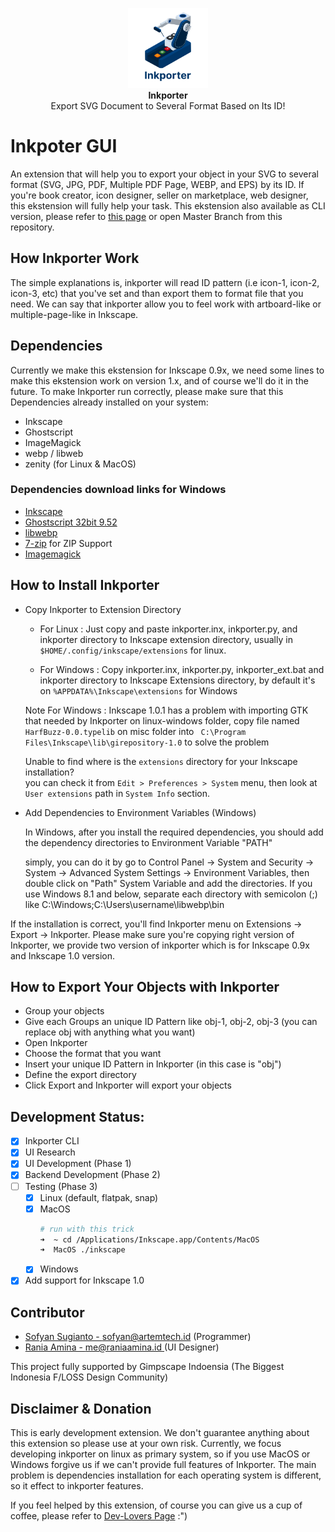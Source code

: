 <p align="center" class="has-mb-6">
<img class="not-gallery-item" height="128" src="linux/inkscape-1.0/inkporter/inkporter.svg" alt="logo">
<br><b>Inkporter</b>
<br>
Export SVG Document to Several Format Based on Its ID!
<br>

# Inkpoter GUI

An extension that will help you to export your object in your SVG to several format (SVG, JPG, PDF, Multiple PDF Page, WEBP, and EPS) by its ID. If you're book creator, icon designer, seller on marketplace, web designer, this ekstension will fully help your task. This ekstension also available as CLI version, please refer to [this page](https://app.gitbook.com/@raniaamina/s/mozelup/tools/inkporter) or open Master Branch from this repository.

## How Inkporter Work

The simple explanations is, inkporter will read ID pattern (i.e icon-1, icon-2, icon-3, etc) that you've set and than export them to format file that you need. We can say that inkporter allow you to feel work with artboard-like or multiple-page-like in Inkscape. 

## Dependencies

Currently we make this ekstension for Inkscape 0.9x, we need some lines to make this ekstension work on version 1.x, and of course we'll do it in the future. To make Inkporter run correctly, please make sure that this Dependencies already installed on your system:

- Inkscape
- Ghostscript
- ImageMagick
- webp / libweb
- zenity (for Linux & MacOS)

### Dependencies download links for Windows
- [Inkscape](https://inkscape.org/)
- [Ghostscript 32bit 9.52](https://github.com/ArtifexSoftware/ghostpdl-downloads/releases/download/gs952/gs952w32.exe)
- [libwebp](https://developers.google.com/speed/webp/download)
- [7-zip](https://www.7-zip.org) for ZIP Support
- [Imagemagick](https://imagemagick.org/script/download.php#windows)

## How to Install Inkporter

* Copy Inkporter to Extension Directory
  * For Linux : Just copy and paste inkporter.inx, inkporter.py, and inkporter directory to Inkscape extension directory, usually in `$HOME/.config/inkscape/extensions` for linux.

  * For Windows : Copy inkporter.inx, inkporter.py, inkporter_ext.bat and inkporter directory to Inkscape Extensions directory, by default it's on `%APPDATA%\Inkscape\extensions` for Windows
  
  Note For Windows : Inkscape 1.0.1 has a problem with importing GTK that needed by Inkporter on linux-windows folder, copy file named `HarfBuzz-0.0.typelib` on misc folder into ` C:\Program Files\Inkscape\lib\girepository-1.0` to solve the problem
  
  Unable to find where is the `extensions` directory for your Inkscape installation?  
you can check it from `Edit > Preferences > System` menu, then look at `User extensions` path in `System Info` section.

* Add Dependencies to Environment Variables (Windows)

  In Windows, after you install the required dependencies, you should add the dependency directories to Environment Variable "PATH"
  
  simply, you can do it by go to Control Panel -> System and Security -> System -> Advanced System Settings -> Environment Variables, then double click on "Path" System Variable and add the directories. If you use Windows 8.1 and below, separate each directory with semicolon (;) like C:\Windows;C:\Users\username\libwebp\bin

If the installation is correct, you'll find Inkporter menu on Extensions -> Export -> Inkporter. Please make sure you're copying right version of Inkporter, we provide two version of inkporter which is for Inkscape 0.9x and Inkscape 1.0 version.

## How to Export Your Objects with Inkporter
* Group your objects
* Give each Groups an unique ID Pattern like obj-1, obj-2, obj-3 (you can replace obj with anything what you want)
* Open Inkporter
* Choose the format that you want
* Insert your unique ID Pattern in Inkporter (in this case is "obj")
* Define the export directory
* Click Export and Inkporter will export your objects

## Development Status:

- [x] Inkporter CLI
- [x] UI Research
- [x] UI Development (Phase 1)
- [x] Backend Development (Phase 2)
- [ ] Testing (Phase 3)
  - [x] Linux (default, flatpak, snap)
  - [x] MacOS
    ```bash
    # run with this trick
    ➜  ~ cd /Applications/Inkscape.app/Contents/MacOS
    ➜  MacOS ./inkscape
    ```
  - [x] Windows
- [x] Add support for Inkscape 1.0

## Contributor

- [Sofyan Sugianto - sofyan@artemtech.id](mailto://sofyan@artemtech.id) (Programmer)
- [Rania Amina - me@raniaamina.id ](https://raniaamina.id) (UI Designer)

This project fully supported by Gimpscape Indoensia (The Biggest Indonesia F/LOSS Design Community)

## Disclaimer & Donation

This is early development extension. We don't guarantee anything about this extension so please use at your own risk. Currently, we focus developing inkporter on linux as primary system, so if you use MacOS or Windows forgive us if we can't provide full features of Inkporter. The main problem is dependencies installation for each operating system is different, so it effect to inkporter features.

If you feel helped by this extension, of course you can give us a cup of coffee, please refer to [Dev-Lovers Page](https://devlovers.netlify.com) :")
